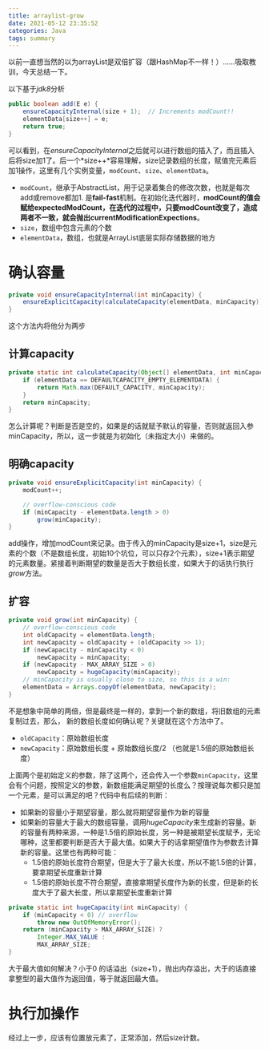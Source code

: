 ```yaml
---
title: arraylist-grow
date: 2021-05-12 23:35:52
categories: Java
tags: summary
---
```


以前一直想当然的以为arrayList是双倍扩容（跟HashMap不一样！）……吸取教训，今天总结一下。

<!-- more -->

<!-- toc -->

以下基于*jdk8*分析

```java
public boolean add(E e) {
    ensureCapacityInternal(size + 1);  // Increments modCount!!
    elementData[size++] = e;
    return true;
}
```

可以看到，在*ensureCapacityInternal*之后就可以进行数组的插入了，而且插入后将size加1了。后一个*size++*容易理解，size记录数组的长度，赋值完元素后加1操作，这里有几个实例变量，`modCount`、`size`、`elementData`。

- `modCount`，继承于AbstractList，用于记录着集合的修改次数，也就是每次add或remove都加1. 是**fail-fast**机制。在初始化迭代器时，**modCount的值会赋给expectedModCount，在迭代的过程中，只要modCount改变了，造成两者不一致，就会抛出currentModificationExpections**。
- `size`，数组中包含元素的个数
- `elementData`，数组，也就是ArrayList底层实际存储数据的地方

# 确认容量

```java
private void ensureCapacityInternal(int minCapacity) {
    ensureExplicitCapacity(calculateCapacity(elementData, minCapacity));
}
```

这个方法内将他分为两步



## 计算capacity

```java
private static int calculateCapacity(Object[] elementData, int minCapacity) {
    if (elementData == DEFAULTCAPACITY_EMPTY_ELEMENTDATA) {
        return Math.max(DEFAULT_CAPACITY, minCapacity);
    }
    return minCapacity;
}
```

怎么计算呢？判断是否是空的，如果是的话就赋予默认的容量，否则就返回入参minCapacity，所以，这一步就是为初始化（未指定大小）来做的。

## 明确capacity

```java
private void ensureExplicitCapacity(int minCapacity) {
    modCount++;

    // overflow-conscious code
    if (minCapacity - elementData.length > 0)
        grow(minCapacity);
}
```

add操作，增加modCount来记录。由于传入的minCapacity是size+1，size是元素的个数（不是数组长度，初始10个坑位，可以只存2个元素），size+1表示期望的元素数量。紧接着判断期望的数量是否大于数组长度，如果大于的话执行执行*grow*方法。

## 扩容

```java
private void grow(int minCapacity) {
    // overflow-conscious code
    int oldCapacity = elementData.length;
    int newCapacity = oldCapacity + (oldCapacity >> 1);
    if (newCapacity - minCapacity < 0)
        newCapacity = minCapacity;
    if (newCapacity - MAX_ARRAY_SIZE > 0)
        newCapacity = hugeCapacity(minCapacity);
    // minCapacity is usually close to size, so this is a win:
    elementData = Arrays.copyOf(elementData, newCapacity);
}
```

不是想象中简单的两倍，但是最终是一样的，拿到一个新的数组，将旧数组的元素复制过去，那么， 新的数组长度如何确认呢？关键就在这个方法中了。

- `oldCapacity`：原始数组长度
- `newCapacity`：原始数组长度 + 原始数组长度/2 （也就是1.5倍的原始数组长度）

上面两个是初始定义的参数，除了这两个，还会传入一个参数`minCapacity`，这里会有个问题，按照定义的参数，新数组能满足期望的长度么？按理说每次都只是加一个元素，是可以满足的吧？代码中有后续的判断：

- 如果新的容量小于期望容量，那么就将期望容量作为新的容量
- 如果新的容量大于最大的数组容量，调用*hugeCapacity*来生成新的容量。新的容量有两种来源，一种是1.5倍的原始长度，另一种是被期望长度赋予，无论哪种，这里都要判断是否大于最大值。如果大于的话拿期望值作为参数去计算新的容量。这里也有两种可能：
  - 1.5倍的原始长度符合期望，但是大于了最大长度，所以不能1.5倍的计算，要拿期望长度重新计算
  - 1.5倍的原始长度不符合期望，直接拿期望长度作为新的长度，但是新的长度大于了最大长度，所以拿期望长度重新计算

```java
private static int hugeCapacity(int minCapacity) {
    if (minCapacity < 0) // overflow
        throw new OutOfMemoryError();
    return (minCapacity > MAX_ARRAY_SIZE) ?
        Integer.MAX_VALUE :
        MAX_ARRAY_SIZE;
}
```

大于最大值如何解决？小于0 的话溢出（size+1），抛出内存溢出，大于的话直接拿整型的最大值作为返回值，等于就返回最大值。

# 执行加操作

经过上一步，应该有位置放元素了，正常添加，然后size计数。